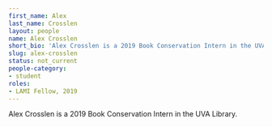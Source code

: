 ```yaml
---
first_name: Alex
last_name: Crosslen
layout: people
name: Alex Crosslen
short_bio: 'Alex Crosslen is a 2019 Book Conservation Intern in the UVA Library.'
slug: alex-crosslen
status: not_current
people-category:
- student
roles:
- LAMI Fellow, 2019
---
```

Alex Crosslen is a 2019 Book Conservation Intern in the UVA Library.
